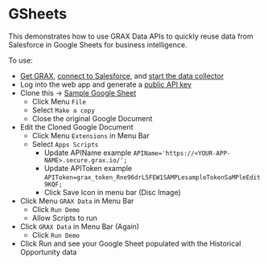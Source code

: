 # GSheets

This demonstrates how to use GRAX Data APIs to quickly reuse data from Salesforce in Google Sheets for business intelligence.

To use:

- [Get GRAX](https://grax.com), [connect to Salesforce](https://documentation.grax.com/docs/connecting-salesforce), and [start the data collector](https://documentation.grax.com/docs/auto-backup)
- Log into the web app and generate a [public API key](https://documentation.grax.com/docs/public-api)
- Clone this -> [Sample Google Sheet](https://docs.google.com/spreadsheets/d/1MbdocT6b1sB65HhmepzTgpNxCcg0KcyICZ5U6sPz_t4/edit#gid=514958285)
    - Click Menu ```File```
    - Select ```Make a copy```
    - Close the original Google Document
- Edit the Cloned Google Document
    - Click Menu ```Extensions``` in Menu Bar
    - Select ```Apps Scripts```
        - Update APIName example ```APIName='https://<YOUR-APP-NAME>.secure.grax.io/';```
        - Update APIToken example ```APIToken=grax_token_Rne96drL5FEW1SAMPLesampleTokenSaMPleEdit9KQF;```
        - Click Save Icon in menu bar (Disc Image)
- Click Menu ```GRAX Data``` in Menu Bar
    - Click ```Run Demo```
    - Allow Scripts to run
- Click ```GRAX Data``` in Menu Bar (Again)
    - Click ```Run Demo```
- Click Run and see your Google Sheet populated with the Historical Opportunity data

